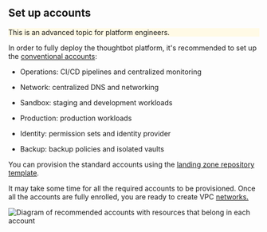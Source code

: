 
## Set up accounts

<div class="panel" style="background-color: #FFFAE6;border-width: 1px;">

<div class="panelContent" style="background-color: #FFFAE6;">

This is an advanced topic for platform engineers.

</div>

</div>

In order to fully deploy the thoughtbot platform, it's recommended to
set up the [conventional
accounts](https://thoughtbot.atlassian.net/wiki/spaces/APG/pages/10649900):

  - Operations: CI/CD pipelines and centralized monitoring

  - Network: centralized DNS and networking

  - Sandbox: staging and development workloads

  - Production: production workloads

  - Identity: permission sets and identity provider

  - Backup: backup policies and isolated vaults

<div class="confluence-information-macro confluence-information-macro-information">

<span class="aui-icon aui-icon-small aui-iconfont-info confluence-information-macro-icon"></span>

<div class="confluence-information-macro-body">

You can provision the standard accounts using the [landing zone
repository template](../reference/templates/landing-zone-template.md).

</div>

</div>

It may take some time for all the required accounts to be provisioned.
Once all the accounts are fully enrolled, you are ready to create VPC
[networks.](../provision-platform-resources/provision-networks.md)

![Diagram of recommended accounts with resources that belong in each
account](./accounts--1-.png)
